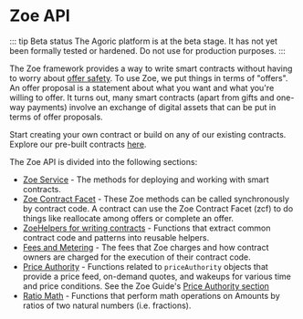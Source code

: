 # Zoe API

<Zoe-Version/>

::: tip Beta status
The Agoric platform is at the beta stage. It has not yet been 
formally tested or hardened. Do not use for production purposes.
:::

The Zoe framework provides a way to write smart contracts without having to worry about [offer safety](../guide/offer-safety.md). To use Zoe, we put things in terms of "offers". An offer proposal is a statement about what you want and what you're willing to offer. It turns out, many smart contracts (apart from gifts and one-way payments) involve an exchange of digital assets that can be put in terms of offer proposals.

Start creating your own contract or build on any of our existing contracts.
Explore our pre-built contracts [here](../guide/contracts/README.md).

The Zoe API is divided into the following sections:

- [Zoe Service](./zoe.md) - 
  The methods for deploying and working with smart contracts.
- [Zoe Contract Facet](./zoe-contract-facet.md) -
  These Zoe methods can be called synchronously by contract code. A contract can use the Zoe Contract Facet (zcf) to do things like reallocate among offers or complete an offer.
- [ZoeHelpers for writing contracts](./zoe-helpers.md) -
  Functions that extract common contract code and patterns into
  reusable helpers.
- [Fees and Metering](./fees-and-metering.md) - The
  fees that Zoe charges and how contract owners are charged for the
  execution of their contract code.
- [Price Authority](./contract-support/price-authority.md) -
  Functions related to `priceAuthority` objects that provide a price feed, on-demand
  quotes, and wakeups for various time and price conditions. See the Zoe Guide's 
  [Price Authority section](../guide/price-authority.md)
- [Ratio Math](./contract-support/ratio-math.md) -
  Functions that perform math operations on Amounts by ratios of two natural numbers (i.e. fractions).


